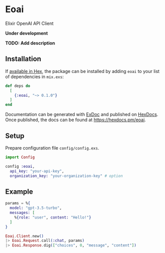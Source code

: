 # Eoai

Elixir OpenAI API Client

**Under development**

**TODO: Add description**

## Installation

If [available in Hex](https://hex.pm/docs/publish), the package can be installed
by adding `eoai` to your list of dependencies in `mix.exs`:

```elixir
def deps do
  [
    {:eoai, "~> 0.1.0"}
  ]
end
```

Documentation can be generated with [ExDoc](https://github.com/elixir-lang/ex_doc)
and published on [HexDocs](https://hexdocs.pm). Once published, the docs can
be found at <https://hexdocs.pm/eoai>.

## Setup

Prepare configuration file `config/config.exs`.

```elixir
import Config

config :eoai,
  api_key: "your-api-key",
  organization_key: "your-organization-key" # option
```

## Example

```elixir
params = %{
  model: "gpt-3.5-turbo",
  messages: [
    %{role: "user", content: "Hello!"}
  ]
}

Eoai.Client.new()
|> Eoai.Request.call(:chat, params)
|> Eoai.Response.dig(["choices", 0, "message", "content"])
```
